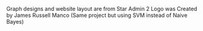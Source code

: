 Graph designs and website layout are from Star Admin 2
Logo was Created by James Russell Manco (Same project but using SVM instead of Naive Bayes)
